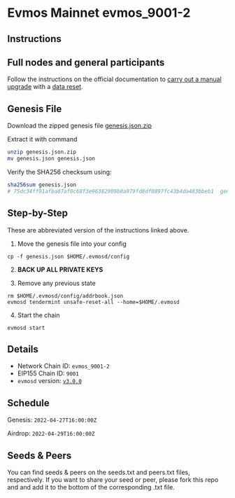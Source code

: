 # Evmos Mainnet evmos_9001-2

## Instructions

## Full nodes and general participants

Follow the instructions on the official documentation to [carry out a manual upgrade](https://docs.evmos.org/validators/upgrades/manual.html) with a [data reset](https://docs.evmos.org/validators/upgrades/manual.html#_3-data-reset).

## Genesis File

Download the zipped genesis file [genesis.json.zip](./genesis.json.zip)

Extract it with command

```bash
unzip genesis.json.zip
mv genesis.json genesis.json
```

Verify the SHA256 checksum using:

```bash
sha256sum genesis.json
# 75dc34ff91afba87af0c68f3e96382909b8a979fd8df0897fc43b4da483bbeb1  genesis.json
```

## Step-by-Step

These are abbreviated version of the instructions linked above.

1. Move the genesis file into your config

```
cp -f genesis.json $HOME/.evmosd/config
```

2. **BACK UP ALL PRIVATE KEYS**

3. Remove any previous state

```
rm $HOME/.evmosd/config/addrbook.json
evmosd tendermint unsafe-reset-all --home=$HOME/.evmosd
```

4. Start the chain

```
evmosd start
```

## Details

- Network Chain ID: `evmos_9001-2`
- EIP155 Chain ID: `9001`
- `evmosd` version: [`v3.0.0`](https://github.com/tharsis/evmos/releases)

## Schedule

Genesis: `2022-04-27T16:00:00Z`

Airdrop: `2022-04-29T16:00:00Z`

## Seeds & Peers

You can find seeds & peers on the seeds.txt and peers.txt files, respectively. If you want to share your seed or peer, please fork this repo and and add it to the bottom of the corresponding .txt file.
